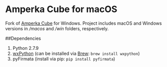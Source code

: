 # Amperka Cube for macOS

Fork of [Amperka Cube](https://github.com/amperka/cube) for Windows. Project includes macOS and Windows versions in _/macos_ and _/win_ folders, respectively.

##Dependencies

1. Python 2.7.9
2. [wxPython](https://wxpython.org) (can be installed via [Brew](http://brew.sh): `brew install wxpython`)
3. pyFirmata (install via pip: `pip install pyfirmata`)
